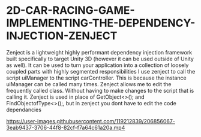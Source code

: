 # 2D-CAR-RACING-GAME-IMPLEMENTING-THE-DEPENDENCY-INJECTION-ZENJECT
Zenject is a lightweight highly performant dependency injection framework built specifically to target Unity 3D (however it can be used outside of Unity as well). It can be used to turn your application into a collection of loosely coupled parts with highly segmented responsibilities
I use zenject to call the script uiManager to the script carController. This is because the instance uiManager can be called many times.
Zenject allows me to edit the frequently called class. Without having to make changes to the script that is calling it.
Zenject is used in place of GetObject<>(); and FindObjectofType<>();, but in zenject you dont have to edit the code dependancies


https://user-images.githubusercontent.com/119212839/206856067-3eab9437-3706-44f8-82cf-f7a64c61a20a.mp4

